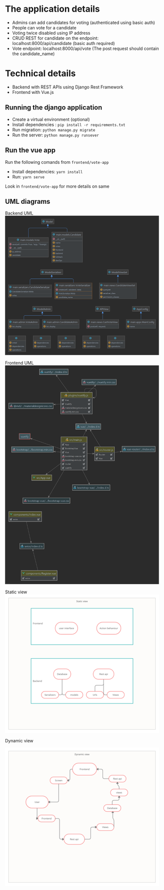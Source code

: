 # The application details

- Admins can add candidates for voting (authenticated using basic auth)
- People can vote for a candidate
- Voting twice disabled using IP address
- CRUD REST for candidate on the endpoint: localhost:8000/api/candidate (basic auth required)
- Vote endpoint: localhost:8000/api/vote (The post request should contain the candidate_name)


# Technical details

- Backend with REST APIs using Django Rest Framework
- Frontend with Vue.js

## Running the django application
- Create a virtual environment (optional)
- Install dependencies : `pip install -r requirements.txt`
- Run migration: `python manage.py migrate`
- Run the server: `python manage.py runsever`

## Run the vue app
Run the following comands from `frontend/vote-app`

- Install dependencies: `yarn install`
- Run: `yarn serve`

Look in `frontend/vote-app` for more details on same

## UML diagrams

Backend UML
![alt text](main.png)

Frontend UML
![alt text](src.png)


Static view
![alt text](static.png)

Dynamic view

![alt text](dynamic.png)





